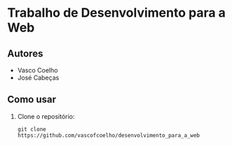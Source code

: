 # Trabalho de Desenvolvimento para a Web


## Autores

- Vasco Coelho
- José Cabeças


## Como usar

1. Clone o repositório:
    ```
    git clone https://github.com/vascofcoelho/desenvolvimento_para_a_web
    ```

